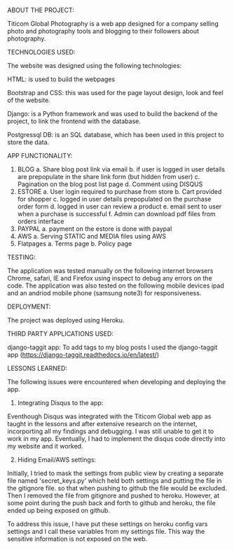 ABOUT THE PROJECT:

Titicom Global Photography is a web app designed for a company selling photo and photography tools and blogging to their followers about photography.

TECHNOLOGIES USED:

The website was designed using the following technologies:

HTML: is used to build the webpages

Bootstrap and CSS: this was used for the page layout design, look and feel of the website.

Django: is a Python framework and was used to build the backend of the project, to link the frontend with the database.

Postgressql DB: is an SQL database, which has been used in this project to store the data.

APP FUNCTIONALITY:

1. BLOG
	a. Share blog post link via email
	b. if user is logged in user details are prepopulate in the share link form (but hidden from user)
	c. Pagination on the blog post list page
	d. Comment using DISQUS
2. ESTORE
	a. User login required to purchase from store
	b. Cart provided for shopper
	c. logged in user details prepopulated on the purchase order form
	d. logged in user can review a product
	e. email sent to user when a purchase is successful
	f. Admin can download pdf files from orders interface
3. PAYPAL
	a. payment on the estore is done with paypal 
4. AWS
	a. Serving STATIC and MEDIA files using AWS
5. Flatpages
	a. Terms page
	b. Policy page
	

TESTING:

The application was tested manually on the following internet browsers Chrome, safari, IE and Firefox using inspect to debug any errors on the code. The application was also tested on the following mobile devices ipad and an andriod mobile phone (samsung note3) for responsiveness.

DEPLOYMENT:

The project was deployed using Heroku.

THIRD PARTY APPLICATIONS USED:

django-taggit app: To add tags to my blog posts I used the django-taggit app (https://django-taggit.readthedocs.io/en/latest/)

LESSONS LEARNED:

The following issues were encountered when developing and deploying the app.

1. Integrating Disqus to the app: 

Eventhough Disqus was integrated with the Titicom Global web app as taught in the lessons and after extensive research on the internet, incorporting all my findings and debugging. I was still unable to get it to work in my app. Eventually, I had to implement the disqus code directly into my website and it worked.

2. Hiding Email/AWS settings:

Initially, I tried to mask the settings from public view by creating a separate file named 'secret_keys.py' which held both settings and putting the file in the gitignore file.  so that when pushing to github the file would be excluded. Then I removed the file from gitignore and pushed to heroku. However, at some point during the push back and forth to github and heroku, the file ended up being exposed on github.

To address this issue, I have put these settings on heroku config vars settings and I call these variables from my settings file. This way the sensitive information is not exposed on the web.
